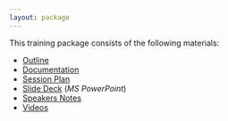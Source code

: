 ```yaml
---
layout: package
---
```


This training package consists of the following materials:

* [Outline](outline.html)
* [Documentation](sections/index.html)
* [Session Plan](plan.html)
* [Slide Deck](slides.pptx) (_MS PowerPoint_)
* [Speakers Notes](notes.html)
* [Videos](video.html)
